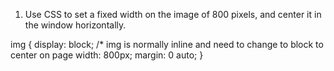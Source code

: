1. Use CSS to set a fixed width on the image of 800 pixels, and center it in the window horizontally.

img {
  display: block; /* img is normally inline and need to change to block to center on page
  width: 800px;
  margin: 0 auto;
}

